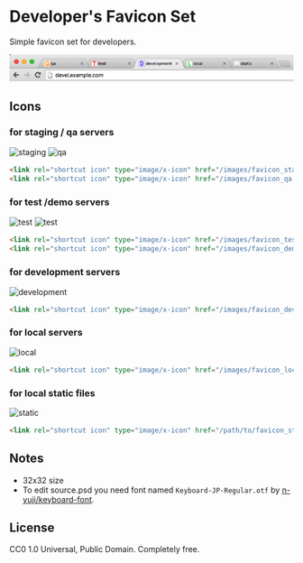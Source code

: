Developer's Favicon Set
=======================

Simple favicon set for developers.

![screenshot](https://raw.githubusercontent.com/ryochin/developer-favicon/master/screenshot.png)

Icons
-----

### for staging / qa servers

![staging](https://raw.githubusercontent.com/ryochin/developer-favicon/master/favicon_staging.ico)
![qa](https://raw.githubusercontent.com/ryochin/developer-favicon/master/favicon_qa.ico)

```html
<link rel="shortcut icon" type="image/x-icon" href="/images/favicon_staging.ico">
<link rel="shortcut icon" type="image/x-icon" href="/images/favicon_qa.ico">
```

### for test /demo servers

![test](https://raw.githubusercontent.com/ryochin/developer-favicon/master/favicon_test.ico)
![test](https://raw.githubusercontent.com/ryochin/developer-favicon/master/favicon_demo.ico)

```html
<link rel="shortcut icon" type="image/x-icon" href="/images/favicon_test.ico">
<link rel="shortcut icon" type="image/x-icon" href="/images/favicon_demo.ico">
```

### for development servers

![development](https://raw.githubusercontent.com/ryochin/developer-favicon/master/favicon_development.ico)

```html
<link rel="shortcut icon" type="image/x-icon" href="/images/favicon_development.ico">
```

### for local servers

![local](https://raw.githubusercontent.com/ryochin/developer-favicon/master/favicon_local.ico)

```html
<link rel="shortcut icon" type="image/x-icon" href="/images/favicon_local.ico">
```

### for local static files

![static](https://raw.githubusercontent.com/ryochin/developer-favicon/master/favicon_static.ico)

```html
<link rel="shortcut icon" type="image/x-icon" href="/path/to/favicon_static.ico">
```

Notes
-----

* 32x32 size
* To edit source.psd you need font named `Keyboard-JP-Regular.otf` by [n-yuji/keyboard-font](https://github.com/n-yuji/keyboard-font).

License
-------

CC0 1.0 Universal, Public Domain. Completely free.
